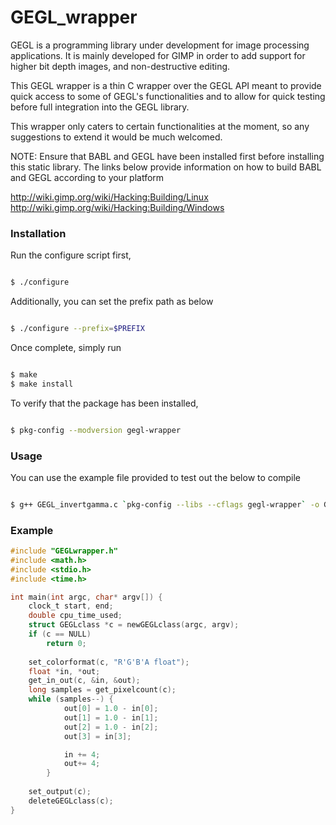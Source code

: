 # GEGL_wrapper

GEGL is a programming library under development for image processing applications. It is mainly developed for GIMP in order to add support for higher bit depth images, and non-destructive editing.

This GEGL wrapper is a thin C wrapper over the GEGL API meant to provide quick access to some of GEGL's functionalities and to allow for quick testing before full integration into the GEGL library.

This wrapper only caters to certain functionalities at the moment, so any suggestions to extend it would be much welcomed.

NOTE: Ensure that BABL and GEGL have been installed first before installing this static library. The links below provide information on how to build BABL and GEGL according to your platform

http://wiki.gimp.org/wiki/Hacking:Building/Linux
http://wiki.gimp.org/wiki/Hacking:Building/Windows

### Installation

Run the configure script first,

```sh

$ ./configure
```

Additionally, you can set the prefix path as below

```sh

$ ./configure --prefix=$PREFIX
```

Once complete, simply run

```sh

$ make
$ make install
```

To verify that the package has been installed,

```sh

$ pkg-config --modversion gegl-wrapper
```

### Usage

You can use the example file provided to test out the below to compile

```sh

$ g++ GEGL_invertgamma.c `pkg-config --libs --cflags gegl-wrapper` -o GEGL_invertgamma
```

### Example

```c
#include "GEGLwrapper.h"
#include <math.h>
#include <stdio.h>
#include <time.h>

int main(int argc, char* argv[]) {
	clock_t start, end;
 	double cpu_time_used;
	struct GEGLclass *c = newGEGLclass(argc, argv);
	if (c == NULL)
		return 0;
		
	set_colorformat(c, "R'G'B'A float");
	float *in, *out;
	get_in_out(c, &in, &out);
	long samples = get_pixelcount(c);
	while (samples--) {
      		out[0] = 1.0 - in[0];
      		out[1] = 1.0 - in[1];
      		out[2] = 1.0 - in[2];
      		out[3] = in[3];

      		in += 4;
      		out+= 4;
    	}
  	
	set_output(c);
	deleteGEGLclass(c);
}
```
